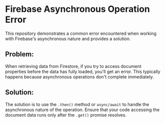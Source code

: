 # Firebase Asynchronous Operation Error
This repository demonstrates a common error encountered when working with Firebase's asynchronous nature and provides a solution.

## Problem:
When retrieving data from Firestore, if you try to access document properties before the data has fully loaded, you'll get an error.  This typically happens because asynchronous operations don't complete immediately.

## Solution:
The solution is to use the `.then()` method or `async/await` to handle the asynchronous nature of the operation.  Ensure that your code accessing the document data runs only after the `.get()` promise resolves.